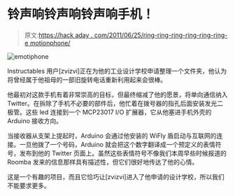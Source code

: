 # 铃声响铃声响铃声响手机！

> 原文:[https://hack aday . com/2011/06/25/ring-ring-ring-ring-ring-ring-e motionphone/](https://hackaday.com/2011/06/25/ring-ring-ring-ring-ring-ring-ring-emotiphone/)

![emotiphone](../Images/d24e63233fd1b6f20474e1b1c648c246.png "emotiphone")

Instructables 用户[zvizvi]正在为他的工业设计学校申请整理一个文件夹，他认为将曾经属于他祖母的一部旧旋转电话重新利用起来会很棒。

他最初对这款手机有着非常崇高的目标，但最终缩减了他的愿景，将单向通信纳入 Twitter。在拆除了手机不必要的部件后，他忙着在拨号器的指孔后面安装发光二极管。这些 led 连接到一个 MCP23017 I/O 扩展器，它从他塞进手机外壳的 Arduino 接收方向。

当接收器从支架上提起时，Arduino 会通过他安装的 WiFly 盾启动与互联网的连接。一旦他拨了一个号码，Arduino 就会把这个数字翻译成一个预定义的表情符号，发布到他的 Twitter 页面上。虽然这些表情符号不像我们本周早些时候报道的 Roomba 发来的信息那样具有描述性，但它们很好地传达了他的心情。

这是一个有趣的项目，而且它恰巧让[zvizvi]进入了他申请的设计学校，所以我们不能要求更多。